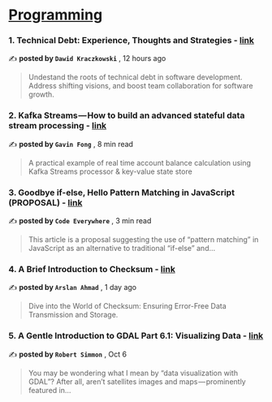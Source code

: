 
<h1><a href=https://medium.com/tag/programming/recommended target="_blank" rel="noopener noreferrer">Programming</a></h1>
<h3>1. Technical Debt: Experience, Thoughts and Strategies - <a href=https://medium.com/@dkraczkowski/technical-debt-experience-thoughts-and-strategies-4d352bb7c691?source=tag_recommended_feed---------0-84----------programming----------b366fd0f_dc13_42e5_a628_d9440c4f4148------- target="_blank" rel="noopener noreferrer">link</a></h3>

✍️ **posted by `Dawid Kraczkowski`** <date> , 12 hours ago</date>

<blockquote>Undestand the roots of technical debt in software development. Address shifting visions, and boost team collaboration for software growth.</blockquote>

<h3>2. Kafka Streams — How to build an advanced stateful data stream processing - <a href=https://medium.com/@gavinklfong/kafka-streams-how-to-build-an-advanced-stateful-data-stream-processing-eb73e84892cd?source=tag_recommended_feed---------1-107----------programming----------b366fd0f_dc13_42e5_a628_d9440c4f4148------- target="_blank" rel="noopener noreferrer">link</a></h3>

✍️ **posted by `Gavin Fong`** <date> , 8 min read</date>

<blockquote>A practical example of real time account balance calculation using Kafka Streams processor &  key-value state store</blockquote>

<h3>3. Goodbye if-else, Hello Pattern Matching in JavaScript (PROPOSAL) - <a href=https://medium.com/@codeeverywhere/goodbye-if-else-hello-pattern-matching-in-javascript-52bd46eda41f?source=tag_recommended_feed---------2-85----------programming----------b366fd0f_dc13_42e5_a628_d9440c4f4148------- target="_blank" rel="noopener noreferrer">link</a></h3>

✍️ **posted by `Code Everywhere`** <date> , 3 min read</date>

<blockquote>This article is a proposal suggesting the use of “pattern matching” in JavaScript as an alternative to traditional “if-else” and…</blockquote>

<h3>4. A Brief Introduction to Checksum - <a href=https://medium.com/gitconnected/a-brief-introduction-to-checksum-33a4fb3bb105?source=tag_recommended_feed---------3-84----------programming----------b366fd0f_dc13_42e5_a628_d9440c4f4148------- target="_blank" rel="noopener noreferrer">link</a></h3>

✍️ **posted by `Arslan Ahmad`** <date> , 1 day ago</date>

<blockquote>Dive into the World of Checksum: Ensuring Error-Free Data Transmission and Storage.</blockquote>

<h3>5. A Gentle Introduction to GDAL Part 6.1: Visualizing Data - <a href=https://medium.com/@robsimmon/a-gentle-introduction-to-gdal-part-6-1-visualizing-data-8e6e7d6ef641?source=tag_recommended_feed---------4-107----------programming----------b366fd0f_dc13_42e5_a628_d9440c4f4148------- target="_blank" rel="noopener noreferrer">link</a></h3>

✍️ **posted by `Robert Simmon`** <date> , Oct 6</date>

<blockquote>You may be wondering what I mean by “data visualization with GDAL”? After all, aren’t satellites images and maps — prominently featured in…</blockquote>

